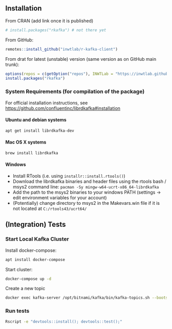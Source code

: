 ## Installation

From CRAN (add link once it is published)

```r
# install.packages("rkafka") # not there yet
```

From GitHub:

```r
remotes::install_github("inwtlab/r-kafka-client")
```

From drat for latest (unstable) version (same version as on GitHub main trunk):

```r
options(repos = c(getOption("repos"), INWTLab = "https://inwtlab.github.io/drat/"))
install.packages("rkafka")
```

### System Requirements (for compilation of the package)

For official installation instructions, see https://github.com/confluentinc/librdkafka#installation

#### Ubuntu and debian systems

```sh
apt get install librdkafka-dev
```

#### Mac OS X systems

```zsh
brew install librdkafka
```

#### Windows

- Install RTools (i.e. using `installr::install.rtools()`)
- Download the librdkafka binaries and header files using the rtools bash / msys2 command line: `pacman -Sy mingw-w64-ucrt-x86_64-librdkafka`
- Add the path to the msys2 binaries to your windows PATH (settings -> edit environment variables for your account)
- (Potentially) change directory to msys2 in the Makevars.win file if it is not located at `C:/rtools43/ucrt64/`

## (Integration) Tests

### Start Local Kafka Cluster

Install docker-compose:

```sh
apt install docker-compose
```

Start cluster:

```sh
docker-compose up -d
```

Create a new topic

```sh
docker exec kafka-server /opt/bitnami/kafka/bin/kafka-topics.sh --bootstrap-server localhost:9092 --create --topic test-topic --partitions 4
```

### Run tests

```sh
Rscript -e "devtools::install(); devtools::test();"
```
